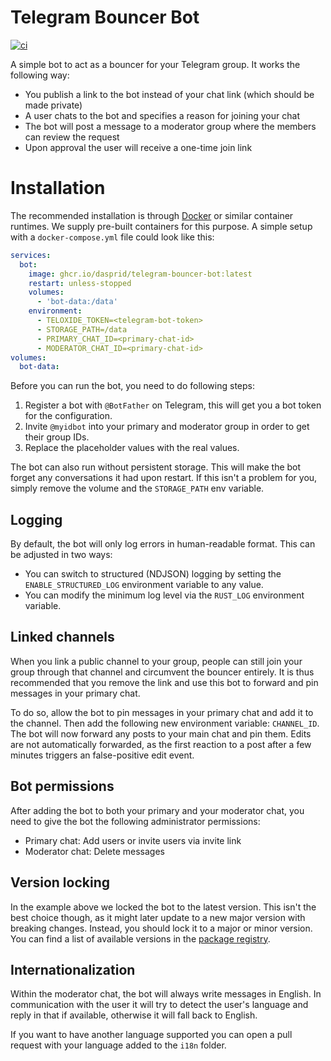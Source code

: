 # Telegram Bouncer Bot

[![ci](https://github.com/DASPRiD/telegram-bouncer-bot/actions/workflows/cicd.yml/badge.svg)](https://github.com/DASPRiD/telegram-bouncer-bot/actions/workflows/cicd.yml)

A simple bot to act as a bouncer for your Telegram group. It works the following way:

- You publish a link to the bot instead of your chat link (which should be made private)
- A user chats to the bot and specifies a reason for joining your chat
- The bot will post a message to a moderator group where the members can review the request
- Upon approval the user will receive a one-time join link

# Installation

The recommended installation is through [Docker](https://www.docker.com/) or similar container runtimes. We supply
pre-built containers for this purpose. A simple setup with a `docker-compose.yml` file could look like this:

```yaml
services:
  bot:
    image: ghcr.io/dasprid/telegram-bouncer-bot:latest
    restart: unless-stopped
    volumes:
      - 'bot-data:/data'
    environment:
      - TELOXIDE_TOKEN=<telegram-bot-token>
      - STORAGE_PATH=/data
      - PRIMARY_CHAT_ID=<primary-chat-id>
      - MODERATOR_CHAT_ID=<primary-chat-id>
volumes:
  bot-data:
```

Before you can run the bot, you need to do following steps:

1. Register a bot with `@BotFather` on Telegram, this will get you a bot token for the configuration.
2. Invite `@myidbot` into your primary and moderator group in order to get their group IDs.
3. Replace the placeholder values with the real values.

The bot can also run without persistent storage. This will make the bot forget any conversations it had upon restart.
If this isn't a problem for you, simply remove the volume and the `STORAGE_PATH` env variable.

## Logging

By default, the bot will only log errors in human-readable format. This can be adjusted in two ways:

- You can switch to structured (NDJSON) logging by setting the `ENABLE_STRUCTURED_LOG` environment variable to any
  value.
- You can modify the minimum log level via the `RUST_LOG` environment variable.

## Linked channels

When you link a public channel to your group, people can still join your group through that channel and circumvent the
bouncer entirely. It is thus recommended that you remove the link and use this bot to forward and pin messages in your
primary chat.

To do so, allow the bot to pin messages in your primary chat and add it to the channel. Then add the following new
environment variable: `CHANNEL_ID`. The bot will now forward any posts to your main chat and pin them. Edits are not
automatically forwarded, as the first reaction to a post after a few minutes triggers an false-positive edit event.

## Bot permissions

After adding the bot to both your primary and your moderator chat, you need to give the bot the following administrator
permissions:

- Primary chat: Add users or invite users via invite link
- Moderator chat: Delete messages

## Version locking

In the example above we locked the bot to the latest  version. This isn't the best choice though, as it might later
update to a new major version with breaking changes. Instead, you should lock it to a major or minor version. You
can find a list of available versions in the
[package registry](https://github.com/DASPRiD/telegram-bouncer-bot/pkgs/container/telegram-bouncer-bot).

## Internationalization

Within the moderator chat, the bot will always write messages in English. In communication with the user it will try to
detect the user's language and reply in that if available, otherwise it will fall back to English.

If you want to have another language supported you can open a pull request with your language added to the `i18n`
folder.
